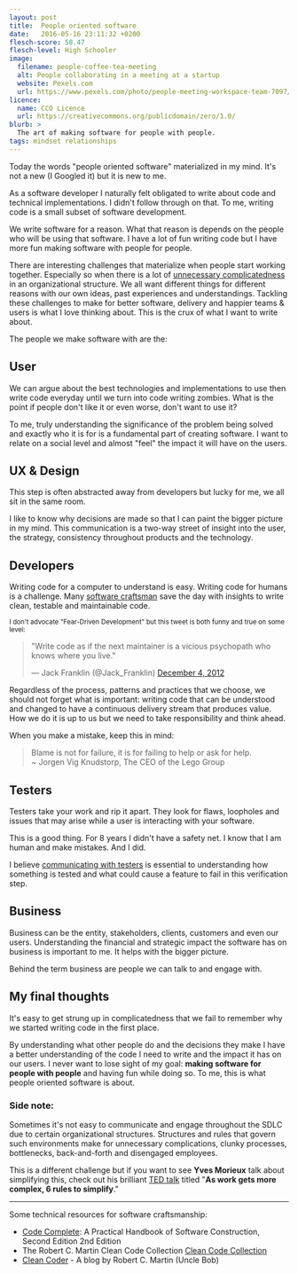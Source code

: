 ```yaml
---
layout: post
title:  People oriented software
date:   2016-05-16 23:11:32 +0200
flesch-score: 58.47
flesch-level: High Schooler
image:
  filename: people-coffee-tea-meeting
  alt: People collaborating in a meeting at a startup
  website: Pexels.com
  url: https://www.pexels.com/photo/people-meeting-workspace-team-7097/
licence:
  name: CCO Licence
  url: https://creativecommons.org/publicdomain/zero/1.0/
blurb: >
  The art of making software for people with people.
tags: mindset relationships
---
```

Today the words "people oriented software" materialized in my mind. It's not
a new (I Googled it) but it is new to me.

As a software developer I naturally felt obligated to write about code and
technical implementations. I didn't follow through on that. To me, writing code
is a small subset of software development.

We write software for a reason. What that reason is depends on the people who
will be using that software. I have a lot of fun writing code but I have more
fun making software with people for people.

There are interesting challenges that materialize when people start working
together. Especially so when there is a lot of
[unnecessary complicatedness](#side-note) in an
organizational structure. We all want different things for different reasons
with our own ideas, past experiences and understandings. Tackling these
challenges to make for better software, delivery and happier teams & users is
what I love thinking about. This is the crux of what I want to write about.

The people we make software with are the:

## User
We can argue about the best technologies and implementations to use then write
code everyday until we turn into code writing zombies. What is the point if
people don't like it or even worse, don't want to use it?

To me, truly understanding the significance of the problem being solved and
exactly who it is for is a fundamental part of creating software. I want to
relate on a social level and almost "feel" the impact it will have on the users.

## UX & Design
This step is often abstracted away from developers but lucky for me, we
all sit in the same room.

I like to know why decisions are made so that I can paint the bigger picture
in my mind. This communication is a two-way street of insight into the user,
the strategy, consistency throughout products and the technology.

## Developers
Writing code for a computer to understand is easy. Writing code for humans is
a challenge. Many [software craftsman](#software-craftsmanship) save the day with insights
to write clean, testable and maintainable code.

<small>I don't advocate "Fear-Driven Development" but this tweet is both funny and
true on some level:</small>
<blockquote class="twitter-tweet" data-lang="en"><p lang="en" dir="ltr">&quot;Write code as if the next maintainer is a vicious psychopath who knows where you live.&quot;</p>&mdash; Jack Franklin (@Jack_Franklin) <a href="https://twitter.com/Jack_Franklin/status/275921461661822976">December 4, 2012</a></blockquote>
<script async src="//platform.twitter.com/widgets.js" charset="utf-8"></script>

Regardless of the process, patterns and practices that we choose, we should not
forget what is important: writing code that can be understood and changed to
have a continuous delivery stream that produces value. How we do it is up to us
but we need to take responsibility and think ahead.

When you make a mistake, keep this in mind:

> Blame is not for failure, it is for failing to help or ask for help.<br/>
  ~ Jorgen Vig Knudstorp, The CEO of the Lego Group

## Testers
Testers take your work and rip it apart. They look for flaws, loopholes and
issues that may arise while a user is interacting with your software.

This is a good thing. For 8 years I didn't have a safety net. I know that I
am human and make mistakes. And I did.

I believe [communicating with testers](/blog/bonding-with-testers/)
is essential to understanding how something is tested and what could cause a
feature to fail in this verification step.

## Business
Business can be the entity, stakeholders, clients, customers and even our users.
Understanding the financial and strategic impact the software has on business
is important to me. It helps with the bigger picture.

Behind the term business are people we can talk to and engage with.

## My final thoughts
It's easy to get strung up in complicatedness that we fail to remember why we
started writing code in the first place.

By understanding what other people do and the decisions they make I have a
better understanding of the code I need to write and the impact it has on our
users. I never want to lose sight of my goal: **making software for people
with people** and having fun while doing so. To me, this is what people
oriented software is about.

### Side note:
Sometimes it's not easy to communicate and engage throughout the SDLC
due to certain organizational structures. Structures and rules
that govern such environments make for unnecessary complications,
clunky processes, bottlenecks, back-and-forth and disengaged employees.

This is a different challenge but if you want to see **Yves Morieux**
talk about simplifying this, check out his brilliant
[TED talk](https://www.ted.com/talks/yves_morieux_as_work_gets_more_complex_6_rules_to_simplify)
titled "**As work gets more complex, 6 rules to simplify**."

---
<a id="software-craftsmanship"></a>
Some technical resources for software craftsmanship:

* [Code Complete](http://www.amazon.com/Code-Complete-Practical-Handbook-Construction/dp/0735619670):
  A Practical Handbook of Software Construction, Second Edition 2nd Edition
* The Robert C. Martin Clean Code Collection [Clean Code Collection](https://www.amazon.com/Robert-Martin-Clean-Code-Collection-ebook/dp/B00666M59G)
* [Clean Coder](http://blog.cleancoder.com/) - A blog by Robert C. Martin (Uncle Bob)
